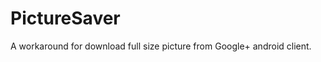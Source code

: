 PictureSaver
============

A workaround for download full size picture from Google+ android client.
